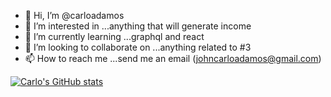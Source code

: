 - 👋 Hi, I’m @carloadamos
- 👀 I’m interested in ...anything that will generate income
- 🌱 I’m currently learning ...graphql and react
- 💞️ I’m looking to collaborate on ...anything related to #3
- 📫 How to reach me ...send me an email (johncarloadamos@gmail.com)

<!---
carloadamos/carloadamos is a ✨ special ✨ repository because its `README.md` (this file) appears on your GitHub profile.
You can click the Preview link to take a look at your changes.
--->
[![Carlo's GitHub stats](https://github-readme-stats.vercel.app/api?username=carloadamos)](https://github.com/anuraghazra/github-readme-stats)

